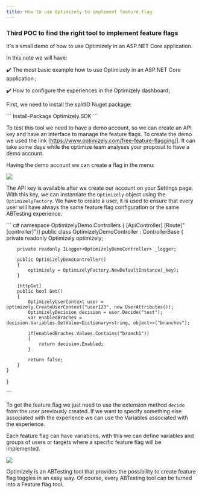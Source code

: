 ```yaml
---
title: How to use Optimizely to implement feature flag
---
```


### Third POC to find the right tool to implement feature flags 

It's a small demo of how to use Optimizely in an ASP.NET Core application.

In this note we will have:

✔️ The most basic example how to use Optimizely in an ASP.NET Core application ;

✔️ How to configure the experiences in the Optimizely dashboard;

First, we need to install the splitIO Nuget package:

´´´
Install-Package Optimizely.SDK
´´´

To test this tool we need to have a demo account, so we can create an API key and have an interface to manage the feature flags. 
To create the demo we used the link [https://www.optimizely.com/free-feature-flagging/]. It can take some days while the optimize team analyses your proposal to have a demo account.

Having the demo account we can create a flag in the menu:

 <img src="images/Optimizely.jpg"> 

The API key is available after we create our account on your Settings page. With this key, we can instantiate the `Optimizely` object using the `OptimizelyFactory`. We have to create a user, it is used to ensure that every user will have always the same feature flag configuration or the same ABTesting experience.

´´´ c#
namespace OptimizelyDemo.Controllers
{
    [ApiController]
    [Route("[controller]")]
    public class OptimizelyDemoController : ControllerBase
    {
        private readonly Optimizely optimizely;


        private readonly ILogger<OptimizelyDemoController> _logger;

        public OptimizelyDemoController()
        {
            optimizely = OptimizelyFactory.NewDefaultInstance(_key);
        }

        [HttpGet]
        public bool Get()
        {
            OptimizelyUserContext user = optimizely.CreateUserContext("user123", new UserAttributes());
            OptimizelyDecision decision = user.Decide("test");
            var enabledBraches = decision.Variables.GetValue<Dictionary<string, object>>("branches");

            if(enabledBraches.Values.Contains("branch1"))
            {
                return decision.Enabled;
            }

            return false;
        }
    }
}

´´´

To get the feature flag we just need to use the extension method `decide` from the user previously created. If we want to specify something else associated with the experience we can use the Variables associated with the experience. 

Each feature flag can have variations, with this we can define variables and groups of users or targets where a specific feature flag will be implemented.

<img src="images/Optimizely2.jpg"> 

Optimizely is an ABTesting tool that provides the possibility to create feature flag toggles in an easy way. Of course, every ABTesting tool can be turned into a Feature flag tool.